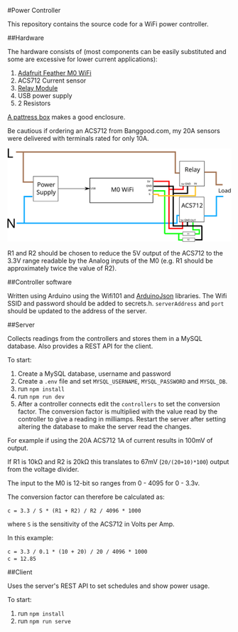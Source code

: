 #Power Controller

This repository contains the source code for a WiFi power controller.

##Hardware

The hardware consists of (most components can be easily substituted and some are excessive for lower current applications):
1. [Adafruit Feather M0 WiFi](https://www.adafruit.com/product/3010)
2. ACS712 Current sensor
3. [Relay Module](https://robotdyn.com/relay-module-1-relay-5v-30a.html)
4. USB power supply
5. 2 Resistors

[A pattress box](https://www.wickes.co.uk/Wickes-2-Gang-Pattress-Box-for-Cooker-Control-Units---White-47mm/p/710034) makes a good enclosure.

Be cautious if ordering an ACS712 from Banggood.com, my 20A sensors were delivered with terminals rated for only 10A.

![Circuit](circuit.svg)

R1 and R2 should be chosen to reduce the 5V output of the ACS712 to the 3.3V range readable by the Analog inputs of the M0 (e.g. R1 should be approximately twice the value of R2).

##Controller software

Written using Arduino using the Wifi101 and [ArduinoJson](https://arduinojson.org/) libraries. The Wifi SSID and password should be added to secrets.h. `serverAddress` and `port` should be updated to the address of the server.

##Server

Collects readings from the controllers and stores them in a MySQL database. Also provides a REST API for the client.

To start:
1. Create a MySQL database, username and password
2. Create a `.env` file and set `MYSQL_USERNAME`, `MYSQL_PASSWORD` and `MYSQL_DB`.
3. run `npm install`
4. run `npm run dev`
5. After a controller connects edit the `controllers` to set the conversion factor. The conversion factor is multiplied with the value read by the controller to give a reading in milliamps. Restart the server after setting altering the database to make the server read the changes.

For example if using the 20A ACS712 1A of current results in 100mV of output.

If R1 is 10kΩ and R2 is 20kΩ this translates to 67mV (`20/(20+10)*100`) output from the voltage divider.

The input to the M0 is 12-bit so ranges from 0 - 4095 for 0 - 3.3v.

The conversion factor can therefore be calculated as:
```
c = 3.3 / S * (R1 + R2) / R2 / 4096 * 1000
```
where `S` is the sensitivity of the ACS712 in Volts per Amp.

In this example:
```
c = 3.3 / 0.1 * (10 + 20) / 20 / 4096 * 1000
c = 12.85
```

##Client

Uses the server's REST API to set schedules and show power usage.

To start:

1. run `npm install`
2. run `npm run serve`
